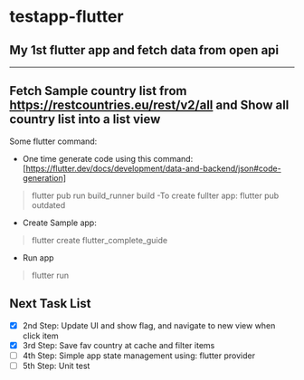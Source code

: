 # testapp-flutter
## My 1st flutter app and fetch data from open api
-------------------------
Fetch Sample country list from https://restcountries.eu/rest/v2/all
and Show all country list into a list view
-------------------------
Some flutter command:
- One time generate code using this command: [https://flutter.dev/docs/development/data-and-backend/json#code-generation]
> flutter pub run build_runner build
-To create fullter app:
> flutter pub outdated
- Create Sample app:
> flutter create flutter_complete_guide
- Run app
> flutter run

## Next Task List
- [X] 2nd Step: Update UI and show flag, and navigate to new view when click item
- [X] 3rd Step: Save fav country at cache and filter items
- [ ] 4th Step: Simple app state management using: flutter provider
- [ ] 5th Step: Unit test